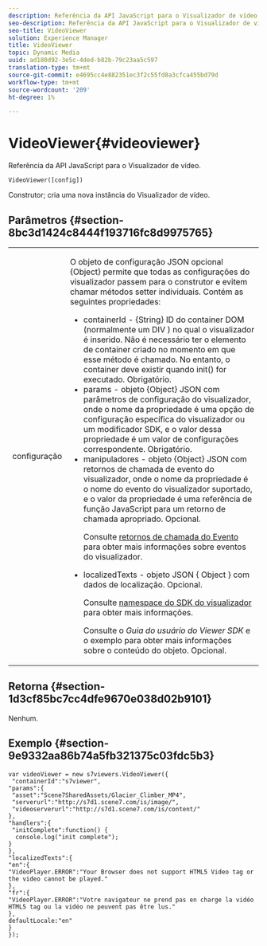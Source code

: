 ```yaml
---
description: Referência da API JavaScript para o Visualizador de vídeo.
seo-description: Referência da API JavaScript para o Visualizador de vídeo.
seo-title: VideoViewer
solution: Experience Manager
title: VideoViewer
topic: Dynamic Media
uuid: ad180d92-3e5c-4ded-b82b-79c23aa5c597
translation-type: tm+mt
source-git-commit: e4695cc4e882351ec3f2c55fd8a3cfca455bd79d
workflow-type: tm+mt
source-wordcount: '209'
ht-degree: 1%

---
```



# VideoViewer{#videoviewer}

Referência da API JavaScript para o Visualizador de vídeo.

`VideoViewer([config])`

Construtor; cria uma nova instância do Visualizador de vídeo.

## Parâmetros {#section-8bc3d1424c8444f193716fc8d9975765}

<table id="table_896DFF34A68A403DB93A6D597461A573"> 
 <tbody> 
  <tr> 
   <td colname="col1"> <p> <span class="codeph"> <span class="varname"> configuração  </span> </span> </p> </td> 
   <td colname="col2"> <p> <span class="codeph"> O objeto de configuração JSON  </span> opcional {Object} permite que todas as configurações do visualizador passem para o construtor e evitem chamar métodos setter individuais. Contém as seguintes propriedades: </p> <p> 
     <ul id="ul_266C711E8E75471E90C15F39A96A142F"> 
      <li id="li_71857BBD652243A094E936C2C8EA9702"> <span class="codeph"> containerId  </span> -  <span class="codeph"> {String}  </span> ID do container DOM (normalmente um  <span class="codeph"> DIV  </span>) no qual o visualizador é inserido. Não é necessário ter o elemento de container criado no momento em que esse método é chamado. No entanto, o container deve existir quando <span class="codeph"> init() </span> for executado. Obrigatório. </li> 
      <li id="li_3D28979F04274AC9B507B33D4275FC3A"> <span class="codeph"> params  </span> - objeto  <span class="codeph"> {Object}  </span> JSON com parâmetros de configuração do visualizador, onde o nome da propriedade é uma opção de configuração específica do visualizador ou um modificador SDK, e o valor dessa propriedade é um valor de configurações correspondente. Obrigatório. </li> 
      <li id="li_A40AC2167575415FB3383D070E27B9AB"> <span class="codeph"> manipuladores  </span> - objeto  <span class="codeph"> {Object}  </span> JSON com retornos de chamada de evento do visualizador, onde o nome da propriedade é o nome do evento do visualizador suportado, e o valor da propriedade é uma referência de função JavaScript para um retorno de chamada apropriado. Opcional. <p>Consulte <a href="../../../c-html5-s7-aem-asset-viewers/c-html5-video-reference/c-html5-video-viewer-20-event-callbacks.md#concept-ebe5a4c1853d4912a919d86df35c1f6d" format="dita" scope="local"> retornos de chamada do Evento </a> para obter mais informações sobre eventos do visualizador. </p> </li> 
      <li id="li_D344288C9B584E569F7BF92D960F9DF8"> <p> <span class="codeph"> localizedTexts  </span> - objeto JSON {  <span class="codeph"> Object  </span>} com dados de localização. Opcional. </p> <p>Consulte <a href="../../../c-html5-s7-aem-asset-viewers/c-html5-video-reference/r-html5-video-viewer-20-namespace.md#concept-679bfabb3e3e4c12a285c4e9c4144153" format="dita" scope="local"> namespace do SDK do visualizador </a> para obter mais informações. </p> <p>Consulte o <i>Guia do usuário do Viewer SDK</i> e o exemplo para obter mais informações sobre o conteúdo do objeto. Opcional. </p> </li> 
     </ul> </p> </td> 
  </tr> 
 </tbody> 
</table>

## Retorna {#section-1d3cf85bc7cc4dfe9670e038d02b9101}

Nenhum.

## Exemplo {#section-9e9332aa86b74a5fb321375c03fdc5b3}

```
var videoViewer = new s7viewers.VideoViewer({ 
 "containerId":"s7viewer", 
"params":{ 
 "asset":"Scene7SharedAssets/Glacier_Climber_MP4", 
 "serverurl":"http://s7d1.scene7.com/is/image/", 
 "videoserverurl":"http://s7d1.scene7.com/is/content/" 
}, 
"handlers":{ 
 "initComplete":function() { 
  console.log("init complete"); 
} 
}, 
"localizedTexts":{ 
"en":{ 
"VideoPlayer.ERROR":"Your Browser does not support HTML5 Video tag or the video cannot be played." 
}, 
"fr":{ 
"VideoPlayer.ERROR":"Votre navigateur ne prend pas en charge la vidéo HTML5 tag ou la vidéo ne peuvent pas être lus." 
}, 
defaultLocale:"en" 
} 
});
```

